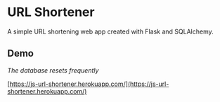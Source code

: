 # URL Shortener

A simple URL shortening web app created with Flask and SQLAlchemy.

## Demo

_The database resets frequently_

[https://js-url-shortener.herokuapp.com/](https://js-url-shortener.herokuapp.com/)
